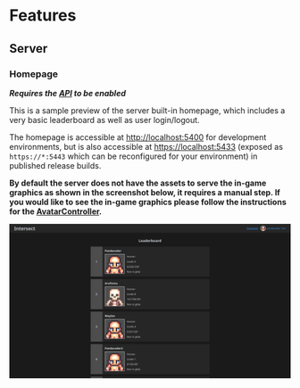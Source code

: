 # Features

## Server

### Homepage

_**Requires the [API][API] to be enabled**_

This is a sample preview of the server built-in homepage, which includes a very basic leaderboard as well as user login/logout.

The homepage is accessible at [http://localhost:5400](http://localhost:5400) for development environments, but is also accessible at [https://localhost:5433](https://localhost:5433) (exposed as `https://*:5443` which can be reconfigured for your environment) in published release builds.

**By default the server does not have the assets to serve the in-game graphics as shown in the screenshot below, it requires a manual step. If you would like to see the in-game graphics please follow the instructions for the [AvatarController](./AvatarController/AvatarController.md).**

![Homepage Leaderboard](Features.HomepageLeaderboard.png)

[API]: https://docs.freemmorpgmaker.com/en-US/api/v1/introduction/setup/